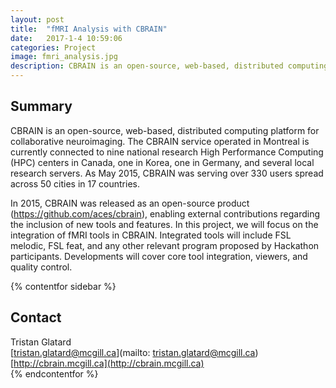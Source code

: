 ```yaml
---
layout: post
title:  "fMRI Analysis with CBRAIN"
date:   2017-1-4 10:59:06
categories: Project
image: fmri_analysis.jpg
description: CBRAIN is an open-source, web-based, distributed computing platform for collaborative neuroimaging.
---
```

## Summary
CBRAIN is an open-source, web-based, distributed computing platform for collaborative neuroimaging. The CBRAIN service operated in Montreal is currently connected to nine national research High Performance Computing (HPC) centers in Canada, one in Korea, one in Germany, and several local research servers. As May 2015, CBRAIN was serving over 330 users spread across 50 cities in 17 countries.

In 2015, CBRAIN was released as an open-source product (https://github.com/aces/cbrain), enabling external contributions regarding the inclusion of new tools and features.
In this project, we will focus on the integration of fMRI tools in CBRAIN. Integrated tools will include FSL melodic, FSL feat, and any other relevant program proposed by Hackathon participants. Developments will cover core tool integration, viewers, and quality control.

{% contentfor sidebar %}
## Contact
Tristan Glatard  
[tristan.glatard@mcgill.ca](mailto: tristan.glatard@mcgill.ca)  
[http://cbrain.mcgill.ca](http://cbrain.mcgill.ca)  
{% endcontentfor %}
